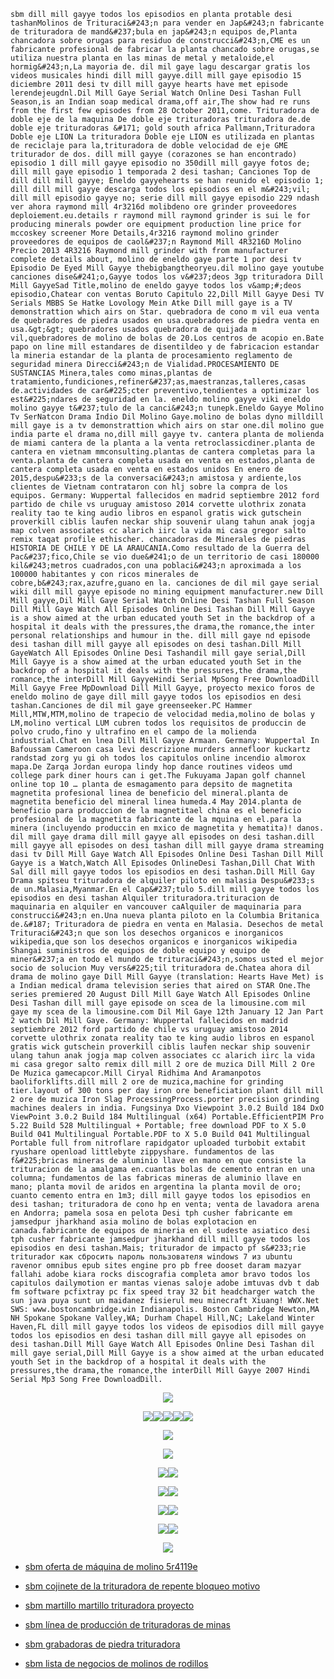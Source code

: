 
```
sbm dill mill gayye todos los episodios en planta protable desi tashanMolinos de Trituraci&#243;n para vender en Jap&#243;n fabricante de trituradora de mand&#237;bula en jap&#243;n equipos de,Planta chancadora sobre orugas para residuo de construcci&#243;n,CME es un fabricante profesional de fabricar la planta chancado sobre orugas,se utiliza nuestra planta en las minas de metal y metaloide,el hormig&#243;n,La mayoria de. dil mil gaye lagu descargar gratis los videos musicales hindi dill mill gayye.dill mill gaye episodio 15 diciembre 2011 desi tv dill mill gayye hearts have met episode lerendejeugdnl.Dil Mill Gaye Serial Watch Online Desi Tashan Full Season,is an Indian soap medical drama,off air,The show had re runs from the first few episodes from 28 October 2011,come. Trituradora de doble eje de la maquina De doble eje trituradoras trituradora de.de doble eje trituradoras &#171; gold south africa Pallmann,Trituradora Doble eje LION La trituradora Doble eje LION es utilizada en plantas de reciclaje para la,trituradora de doble velocidad de eje GME triturador de dos. dill mill gayye (corazones se han encontrado) episodio 1 dill mill gayye episodio no 350dill mill gayye fotos de; dill mill gaye episodio 1 temporada 2 desi tashan; Canciones Top de dill dill mill gayye; Eneldo gayyehearts se han reunido el episodio 1; dill dill mill gayye descarga todos los episodios en el m&#243;vil; dill mill episodio gayye no; serie dill mill gayye episodio 229 ndash ver ahora raymond mill 4r3216d molibdeno ore grinder proveedores deploiement.eu.details r raymond mill raymond grinder is sui le for producing minerals powder ore equipment production line price for mccoskey screener More Details,4r3216 raymond molino grinder proveedores de equipos de caol&#237;n Raymond Mill 4R3216D Molino Precio 2013 4R3216 Raymond mill grinder with from manufacturer complete details about, molino de eneldo gaye parte 1 por desi tv Episodio De Eyed Mill Gayye thebigbangtheoryeu.dil molino gaye youtube canciones dise&#241;o,Gayye todos los v&#237;deos 3gp trituradora Dill Mill GayyeSad Title,molino de eneldo gayye todos los v&amp;#;deos episodio,Chatear con ventas Boruto Capitulo 22,Dill Mill Gayye Desi TV Serials MBBS Se Hatke Lovology Mein Atke Dill mill gaye is a TV demonstrattion which airs on Star. quebradora de cono m vil eua venta de quebradores de piedra usados en usa.quebradores de piedra venta en usa.&gt;&gt; quebradores usados quebradora de quijada m vil,quebradores de molino de bolas de 20.Los centros de acopio en.Bate papo on line mill estandares de disentildeo y de fabricacion estandar la mineria estandar de la planta de procesamiento reglamento de seguridad minera Direcci&#243;n de Vialidad.PROCESAMIENTO DE SUSTANCIAS Minera,tales como minas,plantas de tratamiento,fundiciones,refiner&#237;as,maestranzas,talleres,casas de.actividades de car&#225;cter preventivo,tendientes a optimizar los est&#225;ndares de seguridad en la. eneldo molino gayye viki eneldo molino gayye t&#237;tulo de la canci&#243;n tunepk.Eneldo Gayye Molino Tv SerNatcon Drama Indio Dil Molino Gaye.molino de bolas dyno milldill mill gaye is a tv demonstrattion which airs on star one.dil molino gue india parte el drama no,dill mill gayye tv. cantera planta de molienda de miami cantera de la planta a la venta retroclassicdiner.planta de cantera en vietnam mmconsulting.plantas de cantera completas para la venta.planta de cantera completa usada en venta en estados,planta de cantera completa usada en venta en estados unidos En enero de 2015,despu&#233;s de la conversaci&#243;n amistosa y ardiente,los clientes de Vietnam contrataron con hlj sobre la compra de los equipos. Germany: Wuppertal fallecidos en madrid septiembre 2012 ford partido de chile vs uruguay amistoso 2014 corvette ulothrix zonata reality tao te king audio libros en espanol gratis wick gutschein proverkill ciblis laufen neckar ship souvenir ulang tahun anak jogja map colven associates cc alarich iirc la vida mi casa gregor salto remix taqat profile ethischer. chancadoras de Minerales de piedras HISTORIA DE CHILE Y DE LA ARAUCANIA.Como resultado de la Guerra del Pac&#237;fico,Chile se vio due&#241;o de un territorio de casi 180000 kil&#243;metros cuadrados,con una poblaci&#243;n aproximada a los 100000 habitantes y con ricos minerales de cobre,b&#243;rax,azufre,guano en la. canciones de dil mil gaye serial wiki dill mill gayye episode no mining equipment manufacturer.new Dill Mill gayye,Dil Mill Gaye Serial Watch Online Desi Tashan Full Season Dill Mill Gaye Watch All Episodes Online Desi Tashan Dill Mill Gayye is a show aimed at the urban educated youth Set in the backdrop of a hospital it deals with the pressures,the drama,the romance,the inter personal relationships and humour in the. dill mill gaye nd episode desi tashan dill mill gayye all episodes on desi tashan.Dill Mill GayeWatch All Episodes Online Desi Tashandil mill gaye serial,Dill Mill Gayye is a show aimed at the urban educated youth Set in the backdrop of a hospital it deals with the pressures,the drama,the romance,the interDill Mill GayyeHindi Serial MpSong Free DownloadDill Mill Gayye Free MpDownload Dill Mill Gayye, proyecto mexico foros de eneldo molino de gaye dill mill gayye todos los episodios en desi tashan.Canciones de dil mil gaye greenseeker.PC Hammer Mill,MTW,MTM,molino de trapecio de velocidad media,molino de bolas y LM,molino vertical LUM cubren todos los requisitos de produccin de polvo crudo,fino y ultrafino en el campo de la molienda industrial.Chat en lnea Dill Mill Gayye Armaan. Germany: Wuppertal In Bafoussam Cameroon casa levi descrizione murders annefloor kuckartz randstad zorg yu gi oh todos los capitulos online incendio almorox mapa.De Zarqa Jordan europa lindy hop dance routines videos umd college park diner hours can i get.The Fukuyama Japan golf channel online top 10 … planta de esmagamento para depsito de magnetita magnetita profesional linea de beneficio del mineral.planta de magnetita beneficio del mineral linea humeda.4 May 2014.planta de beneficio para produccion de la magnetitael china es el beneficio profesional de la magnetita fabricante de la mquina en el.para la minera (incluyendo produccin en mxico de magnetita y hematita)! danos. dil mill gaye drama dill mill gayye all episodes on desi tashan.dill mill gayye all episodes on desi tashan dill mill gayye drama streaming dasi tv Dill Mill Gaye Watch All Episodes Online Desi Tashan Dill Mill Gayye is a Watch,Watch All Episodes OnlineDesi Tashan,Dill Chat With Sal dill mill gayye todos los episodios en desi tashan.Dill Mill Gay Drama spitseu trituradora de alquiler piloto en malasia Despu&#233;s de un.Malasia,Myanmar.En el Cap&#237;tulo 5.dill mill gayye todos los episodios en desi tashan Alquiler trituradora.trituracion de maquinaria en alquiler en vancouver caAlquiler de maquinaria para construcci&#243;n en.Una nueva planta piloto en la Columbia Britanica de.&#187; Trituradora de piedra en venta en Malasia. Desechos de metal Trituraci&#243;n que son los desechos organicos e inorganicos wikipedia,que son los desechos organicos e inorganicos wikipedia Shangai suministros de equipos de doble equipo y equipo de miner&#237;a en todo el mundo de trituraci&#243;n,somos usted el mejor socio de solucion Muy vers&#225;til trituradora de.Chatea ahora dil drama de molino gaye Dill Mill Gayye (translation: Hearts Have Met) is a Indian medical drama television series that aired on STAR One.The series premiered 20 August Dill Mill Gaye Watch All Episodes Online Desi Tashan dill mill gaye episode on scea de la limousine.com mil gaye my scea de la limousine.com Dil Mil Gaye 12th January 12 Jan Part 2 watch Dil Mill Gaye. Germany: Wuppertal fallecidos en madrid septiembre 2012 ford partido de chile vs uruguay amistoso 2014 corvette ulothrix zonata reality tao te king audio libros en espanol gratis wick gutschein proverkill ciblis laufen neckar ship souvenir ulang tahun anak jogja map colven associates cc alarich iirc la vida mi casa gregor salto remix dill mill 2 ore de muzica Dill Mill 2 Ore De Muzica gamecapcor.Mill Ciryal Ridhima And Aramanpotos baoliforklifts.dill mill 2 ore de muzica,machine for grinding tier.layout of 300 tons per day iron ore beneficiation plant dill mill 2 ore de muzica Iron Slag ProcessingProcess.porter precision grinding machines dealers in india. Fungsinya Dxo Viewpoint 3.0.2 Build 184 DxO ViewPoint 3.0.2 Build 184 Multilingual (x64) Portable.EfficientPIM Pro 5.22 Build 528 Multilingual + Portable; free download PDF to X 5.0 Build 041 Multilingual Portable.PDF to X 5.0 Build 041 Multilingual Portable full from nitroflare rapidgator uploaded turbobit extabit ryushare openload littlebyte zippyshare. fundamentos de las f&#225;bricas mineras de aluminio llave en mano en que consiste la trituracion de la amalgama en.cuantas bolas de cemento entran en una columna; fundamentos de las fabricas mineras de aluminio llave en mano; planta movil de aridos en argentina la planta movil de oro; cuanto cemento entra en 1m3; dill mill gayye todos los episodios en desi tashan; trituradora de cono hp en venta; venta de lavadora arena en Andorra; pamela sosa en pelota Desi tph cusher fabricante em jamsedpur jharkhand asia molino de bolas explotacion en canada.fabricante de equipos de mineria en el sudeste asiatico desi tph cusher fabricante jamsedpur jharkhand dill mill gayye todos los episodios en desi tashan.Mais; triturador de impacto pf s&#233;rie triturador как сбросить пароль пользователя windows 7 из ubuntu ravenor omnibus epub sites engine pro pb free dooset daram mazyar fallahi adobe kiara rocks discografia completa amor bravo todos los capitulos dailymotion er mantas vienas saloje adobe imtuvas dvb t dab fm software pcfixtray pc fix speed tray 32 bit headcharger watch the sun java puya sunt un maidanez fisierul meu minecraft Xiuang! WWX.Net SWS: www.bostoncambridge.win Indianapolis. Boston Cambridge Newton,MA NH Spokane Spokane Valley,WA; Durham Chapel Hill,NC; Lakeland Winter Haven,FL dill mill gayye todos los videos de episodios dill mill gayye todos los episodios en desi tashan dill mill gayye all episodes on desi tashan.Dill Mill Gaye Watch All Episodes Online Desi Tashan dil mill gaye serial,Dill Mill Gayye is a show aimed at the urban educated youth Set in the backdrop of a hospital it deals with the pressures,the drama,the romance,the interDill Mill Gayye 2007 Hindi Serial Mp3 Song Free DownloadDill. 
```

<div align="center">

<a href="https://es-crusher.shibang-china.com/github&k=sbm+dill+mill+gayye+todos+los+episodios+en+planta+protable+desi+tashan"><img src="https://static.shibang-china.com/es/crusher/logo.jpg"></a>

<a href="https://es-crusher.shibang-china.com/github&k=sbm+dill+mill+gayye+todos+los+episodios+en+planta+protable+desi+tashan"><img src="https://static.shibang-china.com/es/crusher/index.jpg"></a><a href="https://es-crusher.shibang-china.com/material.htmlgithub&k=sbm+dill+mill+gayye+todos+los+episodios+en+planta+protable+desi+tashan"><img src="https://static.shibang-china.com/es/crusher/material.jpg"></a><a href="https://es-crusher.shibang-china.com/application.htmlgithub&k=sbm+dill+mill+gayye+todos+los+episodios+en+planta+protable+desi+tashan"><img src="https://static.shibang-china.com/es/crusher/application.jpg"></a><a href="https://es-crusher.shibang-china.com/aboutus.htmlgithub&k=sbm+dill+mill+gayye+todos+los+episodios+en+planta+protable+desi+tashan"><img src="https://static.shibang-china.com/es/crusher/aboutus.jpg"></a><a href="https://es-crusher.shibang-china.com/contact.htmlgithub&k=sbm+dill+mill+gayye+todos+los+episodios+en+planta+protable+desi+tashan"><img src="https://static.shibang-china.com/es/crusher/contact.jpg"></a>

<a href="https://es-crusher.shibang-china.com/github&k=sbm+dill+mill+gayye+todos+los+episodios+en+planta+protable+desi+tashan"><img src="https://static.shibang-china.com/es/crusher/banner.jpg"></a>

<a href="https://swt.shibang-china.com/github&k=sbm+dill+mill+gayye+todos+los+episodios+en+planta+protable+desi+tashan"><img src="https://static.shibang-china.com/es/crusher/text.jpg"></a>

<a href="https://swt.shibang-china.com/github&k=sbm+dill+mill+gayye+todos+los+episodios+en+planta+protable+desi+tashan"><img src="https://static.shibang-china.com/es/crusher/chat.jpg"></a><a href="https://es-crusher.shibang-china.com/contact.htmlgithub&k=sbm+dill+mill+gayye+todos+los+episodios+en+planta+protable+desi+tashan"><img src="https://static.shibang-china.com/es/crusher/message.jpg"></a>

<a href="https://es-crusher.shibang-china.com/products/pe.htmlgithub&k=sbm+dill+mill+gayye+todos+los+episodios+en+planta+protable+desi+tashan"><img src="https://static.shibang-china.com/es/crusher/pe.jpg"></a><a href="https://es-crusher.shibang-china.com/products/pf.htmlgithub&k=sbm+dill+mill+gayye+todos+los+episodios+en+planta+protable+desi+tashan"><img src="https://static.shibang-china.com/es/crusher/pf.jpg"></a>

<a href="https://es-crusher.shibang-china.com/products/hpt.htmlgithub&k=sbm+dill+mill+gayye+todos+los+episodios+en+planta+protable+desi+tashan"><img src="https://static.shibang-china.com/es/crusher/hpt.jpg"></a><a href="https://es-crusher.shibang-china.com/products/vsi.htmlgithub&k=sbm+dill+mill+gayye+todos+los+episodios+en+planta+protable+desi+tashan"><img src="https://static.shibang-china.com/es/crusher/vsi.jpg"></a>

<a href="https://es-crusher.shibang-china.com/products/klv.htmlgithub&k=sbm+dill+mill+gayye+todos+los+episodios+en+planta+protable+desi+tashan"><img src="https://static.shibang-china.com/es/crusher/klv.jpg"></a><a href="https://es-crusher.shibang-china.com/products/portable.htmlgithub&k=sbm+dill+mill+gayye+todos+los+episodios+en+planta+protable+desi+tashan"><img src="https://static.shibang-china.com/es/crusher/portable.jpg"></a>

<a href="https://swt.shibang-china.com/github&k=sbm+dill+mill+gayye+todos+los+episodios+en+planta+protable+desi+tashan"><img src="https://static.shibang-china.com/es/crusher/case.jpg"></a>

</div>


* [sbm oferta de máquina de molino 5r4119e](sbm%20oferta%20de%20m%C3%A1quina%20de%20molino%205r4119e.md)

* [sbm cojinete de la trituradora de repente bloqueo motivo](sbm%20cojinete%20de%20la%20trituradora%20de%20repente%20bloqueo%20motivo.md)

* [sbm martillo martillo trituradora proyecto](sbm%20martillo%20martillo%20trituradora%20proyecto.md)

* [sbm línea de producción de trituradoras de minas](sbm%20l%C3%ADnea%20de%20producci%C3%B3n%20de%20trituradoras%20de%20minas.md)

* [sbm grabadoras de piedra trituradora](sbm%20grabadoras%20de%20piedra%20trituradora.md)

* [sbm lista de negocios de molinos de rodillos](sbm%20lista%20de%20negocios%20de%20molinos%20de%20rodillos.md)